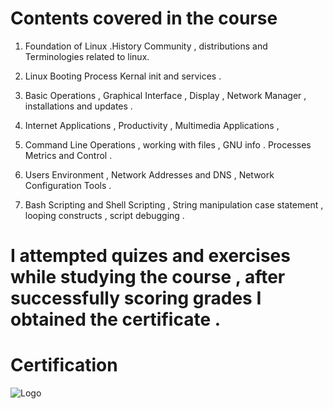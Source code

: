 # Contents covered in the course 

1. Foundation of Linux .History Community , distributions and Terminologies related to linux.

2. Linux Booting Process Kernal init and services .

3. Basic Operations , Graphical Interface , Display , Network Manager ,  installations and updates .

4. Internet Applications , Productivity , Multimedia Applications ,

5. Command Line Operations , working with files , GNU info . Processes Metrics and Control .

6. Users Environment , Network Addresses and DNS , Network Configuration Tools .

7. Bash Scripting and Shell Scripting ,  String manipulation case statement , looping constructs , script debugging .

# I attempted quizes and exercises while studying the course , after successfully scoring grades I obtained the certificate .

# Certification
![Logo](https://github.com/yashraj9011/AIDS-Semester-7/blob/master/EDX%20Course%20(Introduction%20to%20Linux)/Screenshot%20from%202023-11-02%2008-15-33.png)
